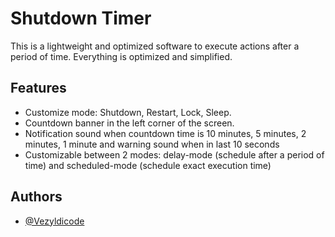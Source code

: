 
# Shutdown Timer

This is a lightweight and optimized software to execute actions after a period of time. Everything is optimized and simplified.


## Features

- Customize mode: Shutdown, Restart, Lock, Sleep.
- Countdown banner in the left corner of the screen.
- Notification sound when countdown time is 10 minutes, 5 minutes, 2 minutes, 1 minute and warning sound when in last 10 seconds
- Customizable between 2 modes: delay-mode (schedule after a period of time) and scheduled-mode (schedule exact execution time)


## Authors

- [@Vezyldicode](https://github.com/vezyldicode)


